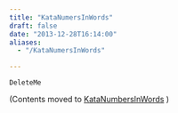 ```yaml
---
title: "KataNumersInWords"
draft: false
date: "2013-12-28T16:14:00"
aliases:
  - "/KataNumersInWords"

---
```

    DeleteMe

(Contents moved to [KataNumbersInWords](/kata/NumbersInWords) )
